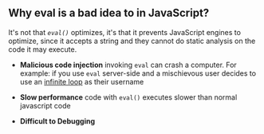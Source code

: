 ## Why eval is a bad idea to in JavaScript?

It's not that _`eval()`_ optimizes, it's that it  prevents JavaScript engines to optimize, since it accepts a string and they cannot do static analysis on the code it may execute.

* **Malicious code injection**
invoking `eval` can crash a computer. For example: if you use `eval` server-side and a mischievous user decides to use an [infinite loop](https://stackoverflow.com/questions/24977456/how-do-i-create-an-infinite-loop-in-javascript) as their username

* **Slow performance**
 code with `eval()` executes slower than normal javascript code

* **Difficult to Debugging**